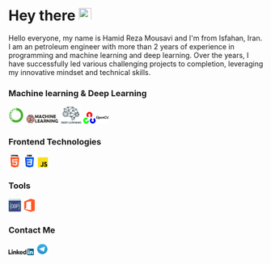 <h1 align="left">Hey there <img src="https://media.giphy.com/media/hvRJCLFzcasrR4ia7z/giphy.gif" width="25px" height="25px"></h1>

<p>Hello everyone, my name is Hamid Reza Mousavi and I'm from Isfahan, Iran. I am an petroleum engineer with more than 2 years of experience in programming and machine learning and deep learning. Over the years, I have successfully led various challenging projects to completion, leveraging my innovative mindset and technical skills.</p>
<!---
![](https://komarev.com/ghpvc/?username=asabeneh&color=green)
--->

### Machine learning & Deep Learning

<div>
  <img src ="/assets/images/anaconda.png" alt="anaconda logo" width="6%" title='Anaconda'/>

  <img src ="/assets/images/machineLearning.png" alt="machineLearning logo" width="13%" title='Machine learning'/>
  
  <img src ="/assets/images/DL.jpg" alt="machineLearning logo" width="8%" height="5%" title='Deep learning'/>

  <img src ="/assets/images/opencv.png" alt="opencv logo" width="10%" title='Opencv'/>
</div>

### Frontend Technologies

<div>  
  <img src ="/assets/images/html.png" alt="HTML logo" width="5%" title='HTML'/>
  
  <img src ="/assets/images/css.png" alt="CSS logo" width="5%" title='CSS'/>
  
   <img src ="/assets/images/javascript.svg" alt="JavaScript logo" width="4%" title='JavaScript'/>

  <div> 
 
### Tools

<div>
  
  <img src ="/assets/images/oop.png" alt="object oriented programming" width="5%" title='Object Oriented Programming'/>
  
  <img src ="/assets/images/office.png" alt="VS Code logo" width="5%" title='Office'/>
  
</div>

### Contact Me

<div>
<a href="https://www.linkedin.com/in/hamid-reza-ab776423b/" target="_blank"><img src ="/assets/images/linkedin.svg" alt="linkedin logo" width="10%" title='Linkedin'/></a>
<a href="https://t.me/Esfahani98" target="_blank"><img src ="/assets/images/telegram.png" alt="telegram logo" width="5%" title='Telegram'/></a>
</div>
  
